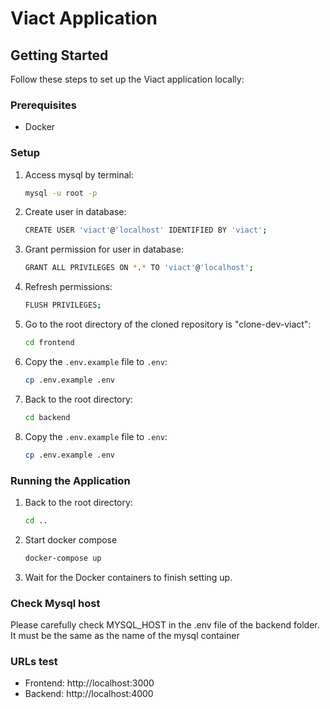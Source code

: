 # Viact Application

## Getting Started

Follow these steps to set up the Viact application locally:

### Prerequisites

- Docker

### Setup

1. Access mysql by terminal:

   ```bash
   mysql -u root -p
   ```

2. Create user in database:

   ```bash
   CREATE USER 'viact'@'localhost' IDENTIFIED BY 'viact';
   ```
3. Grant permission for user in database:

   ```bash
   GRANT ALL PRIVILEGES ON *.* TO 'viact'@'localhost';
   ```
4. Refresh permissions:

   ```bash
   FLUSH PRIVILEGES;
   ```

5. Go to the root directory of the cloned repository is "clone-dev-viact":

   ```bash
   cd frontend
   ```

2. Copy the `.env.example` file to `.env`:

   ```bash
   cp .env.example .env
   ```

3. Back to the root directory:

   ```bash
   cd backend
   ```

4. Copy the `.env.example` file to `.env`:

   ```bash
   cp .env.example .env
   ```

### Running the Application

1. Back to the root directory:

   ```bash
   cd ..
   ```

2. Start docker compose

   ```bash
   docker-compose up
   ```

3. Wait for the Docker containers to finish setting up.

### Check Mysql host
Please carefully check MYSQL_HOST in the .env file of the backend folder. It must be the same as the name of the mysql container

### URLs test

- Frontend: http://localhost:3000
- Backend: http://localhost:4000